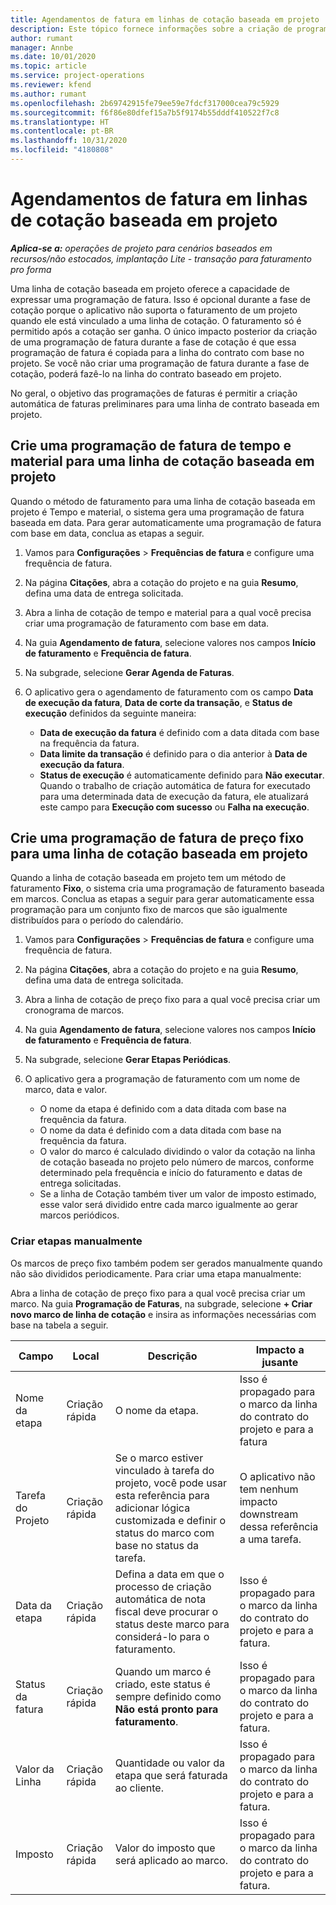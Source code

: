 ```yaml
---
title: Agendamentos de fatura em linhas de cotação baseada em projeto
description: Este tópico fornece informações sobre a criação de programações de faturas e marcos para linhas de cotação.
author: rumant
manager: Annbe
ms.date: 10/01/2020
ms.topic: article
ms.service: project-operations
ms.reviewer: kfend
ms.author: rumant
ms.openlocfilehash: 2b69742915fe79ee59e7fdcf317000cea79c5929
ms.sourcegitcommit: f6f86e80dfef15a7b5f9174b55dddf410522f7c8
ms.translationtype: HT
ms.contentlocale: pt-BR
ms.lasthandoff: 10/31/2020
ms.locfileid: "4180808"
---
```

# <a name="invoice-schedules-on-project-based-quote-lines"></a>Agendamentos de fatura em linhas de cotação baseada em projeto

_**Aplica-se a:** operações de projeto para cenários baseados em recursos/não estocados, implantação Lite - transação para faturamento pro forma_

Uma linha de cotação baseada em projeto oferece a capacidade de expressar uma programação de fatura. Isso é opcional durante a fase de cotação porque o aplicativo não suporta o faturamento de um projeto quando ele está vinculado a uma linha de cotação. O faturamento só é permitido após a cotação ser ganha. O único impacto posterior da criação de uma programação de fatura durante a fase de cotação é que essa programação de fatura é copiada para a linha do contrato com base no projeto. Se você não criar uma programação de fatura durante a fase de cotação, poderá fazê-lo na linha do contrato baseado em projeto.

No geral, o objetivo das programações de faturas é permitir a criação automática de faturas preliminares para uma linha de contrato baseada em projeto. 

## <a name="create-a-time-and-material-invoice-schedule-for-a-project-based-quote-line"></a>Crie uma programação de fatura de tempo e material para uma linha de cotação baseada em projeto

Quando o método de faturamento para uma linha de cotação baseada em projeto é Tempo e material, o sistema gera uma programação de fatura baseada em data. Para gerar automaticamente uma programação de fatura com base em data, conclua as etapas a seguir.

1. Vamos para **Configurações** > **Frequências de fatura** e configure uma frequência de fatura.
2. Na página **Citações**, abra a cotação do projeto e na guia **Resumo**, defina uma data de entrega solicitada.
3. Abra a linha de cotação de tempo e material para a qual você precisa criar uma programação de faturamento com base em data. 
4. Na guia **Agendamento de fatura**, selecione valores nos campos **Início de faturamento** e **Frequência de fatura**. 
5. Na subgrade, selecione **Gerar Agenda de Faturas**.
6. O aplicativo gera o agendamento de faturamento com os campo **Data de execução da fatura**, **Data de corte da transação**, e **Status de execução** definidos da seguinte maneira:

    - **Data de execução da fatura** é definido com a data ditada com base na frequência da fatura.
    - **Data limite da transação** é definido para o dia anterior à **Data de execução da fatura**.
    - **Status de execução** é automaticamente definido para **Não executar**. Quando o trabalho de criação automática de fatura for executado para uma determinada data de execução da fatura, ele atualizará este campo para **Execução com sucesso** ou **Falha na execução**.

## <a name="create-a-fixed-price-invoice-schedule-for-a-project-based-quote-line"></a>Crie uma programação de fatura de preço fixo para uma linha de cotação baseada em projeto

Quando a linha de cotação baseada em projeto tem um método de faturamento **Fixo**, o sistema cria uma programação de faturamento baseada em marcos. Conclua as etapas a seguir para gerar automaticamente essa programação para um conjunto fixo de marcos que são igualmente distribuídos para o período do calendário.

1. Vamos para **Configurações** > **Frequências de fatura** e configure uma frequência de fatura.
2. Na página **Citações**, abra a cotação do projeto e na guia **Resumo**, defina uma data de entrega solicitada.
3. Abra a linha de cotação de preço fixo para a qual você precisa criar um cronograma de marcos. 
4. Na guia **Agendamento de fatura**, selecione valores nos campos **Início de faturamento** e **Frequência de fatura**. 
5. Na subgrade, selecione **Gerar Etapas Periódicas**.
6. O aplicativo gera a programação de faturamento com um nome de marco, data e valor.

    - O nome da etapa é definido com a data ditada com base na frequência da fatura.
    - O nome da data é definido com a data ditada com base na frequência da fatura.
    - O valor do marco é calculado dividindo o valor da cotação na linha de cotação baseada no projeto pelo número de marcos, conforme determinado pela frequência e início do faturamento e datas de entrega solicitadas.
    - Se a linha de Cotação também tiver um valor de imposto estimado, esse valor será dividido entre cada marco igualmente ao gerar marcos periódicos.

### <a name="manually-create-milestones"></a>Criar etapas manualmente

Os marcos de preço fixo também podem ser gerados manualmente quando não são divididos periodicamente. Para criar uma etapa manualmente:

Abra a linha de cotação de preço fixo para a qual você precisa criar um marco. Na guia **Programação de Faturas**, na subgrade, selecione **+ Criar novo marco de linha de cotação** e insira as informações necessárias com base na tabela a seguir.

| **Campo** | **Local** | **Descrição** | **Impacto a jusante** |
| --- | --- | --- | --- |
| Nome da etapa | Criação rápida | O nome da etapa. | Isso é propagado para o marco da linha do contrato do projeto e para a fatura |
| Tarefa do Projeto | Criação rápida | Se o marco estiver vinculado à tarefa do projeto, você pode usar esta referência para adicionar lógica customizada e definir o status do marco com base no status da tarefa. | O aplicativo não tem nenhum impacto downstream dessa referência a uma tarefa. |
| Data da etapa | Criação rápida | Defina a data em que o processo de criação automática de nota fiscal deve procurar o status deste marco para considerá-lo para o faturamento. | Isso é propagado para o marco da linha do contrato do projeto e para a fatura. |
| Status da fatura | Criação rápida | Quando um marco é criado, este status é sempre definido como **Não está pronto para faturamento**. | Isso é propagado para o marco da linha do contrato do projeto e para a fatura. |
| Valor da Linha | Criação rápida | Quantidade ou valor da etapa que será faturada ao cliente. | Isso é propagado para o marco da linha do contrato do projeto e para a fatura. |
| Imposto | Criação rápida | Valor do imposto que será aplicado ao marco. | Isso é propagado para o marco da linha do contrato do projeto e para a fatura. |
